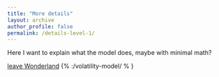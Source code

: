 ```yaml
---
title: "More details"
layout: archive
author_profile: false
permalink: /details-level-1/
---
```


Here I want to explain what the model does, maybe with minimal math?

[leave Wonderland](:/volatility-model/)
{% :/volatility-model/ % }
